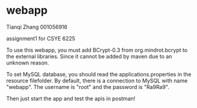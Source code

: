 # webapp
Tianqi Zhang 001056916

assignment1 for CSYE 6225

To use this webapp, you must add BCrypt-0.3 from org.mindrot.bcrypt to the external libraries. Since it cannot be added by maven due to an unknown reason.

To set MySQL database, you should read the applications.properties in the resource filefolder. By default, there is a connection to MySQL with name "webapp". The username is "root" and the password is "Ra9Ra9".

Then just start the app and test the apis in postman!


